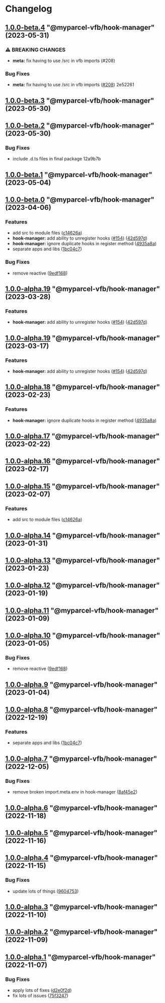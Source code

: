 # Changelog

<!-- MONODEPLOY:BELOW -->

## [1.0.0-beta.4](///compare/@myparcel-vfb/hook-manager@1.0.0-beta.3...@myparcel-vfb/hook-manager@1.0.0-beta.4) "@myparcel-vfb/hook-manager" (2023-05-31)


### ⚠ BREAKING CHANGES

* **meta:** fix having to use /src in vfb imports (#208)

### Bug Fixes

* **meta:** fix having to use /src in vfb imports ([#208](///issues/208)) 2e52261




## [1.0.0-beta.3](///compare/@myparcel-vfb/hook-manager@1.0.0-beta.2...@myparcel-vfb/hook-manager@1.0.0-beta.3) "@myparcel-vfb/hook-manager" (2023-05-30)




## [1.0.0-beta.2](///compare/@myparcel-vfb/hook-manager@1.0.0-beta.1...@myparcel-vfb/hook-manager@1.0.0-beta.2) "@myparcel-vfb/hook-manager" (2023-05-30)


### Bug Fixes

* include .d.ts files in final package 12a9b7b




## [1.0.0-beta.1](https://github/myparcelnl/vue-form-builder/compare/@myparcel-vfb/hook-manager@1.0.0-beta.0...@myparcel-vfb/hook-manager@1.0.0-beta.1) "@myparcel-vfb/hook-manager" (2023-05-04)




## [1.0.0-beta.0](https://github/myparcelnl/vue-form-builder/compare/@myparcel-vfb/hook-manager@1.0.0-alpha.1...@myparcel-vfb/hook-manager@1.0.0-beta.0) "@myparcel-vfb/hook-manager" (2023-04-06)


### Features

* add src to module files ([c14626a](https://github/myparcelnl/vue-form-builder/commit/c14626a2ab1c98464611f83978575a2ce84c53a2))
* **hook-manager:** add ability to unregister hooks ([#154](https://github/myparcelnl/vue-form-builder/issues/154)) ([42d597d](https://github/myparcelnl/vue-form-builder/commit/42d597d7cc9965da27bcaef5b13e2c165b8f2a4d))
* **hook-manager:** ignore duplicate hooks in register method ([4935a8a](https://github/myparcelnl/vue-form-builder/commit/4935a8ae99d0fb631ab27d8da7455645de5dfd73))
* separate apps and libs ([1bc04c7](https://github/myparcelnl/vue-form-builder/commit/1bc04c7625e0036bb3d72c40f471902e8232ce71))


### Bug Fixes

* remove reactive ([9edf168](https://github/myparcelnl/vue-form-builder/commit/9edf168e5499a6d129e5dcaac818c4e3fc1bce99))




## [1.0.0-alpha.19](https://github/myparcelnl/vue-form-builder/compare/@myparcel-vfb/hook-manager@1.0.0-alpha.18...@myparcel-vfb/hook-manager@1.0.0-alpha.19) "@myparcel-vfb/hook-manager" (2023-03-28)


### Features

* **hook-manager:** add ability to unregister hooks ([#154](https://github/myparcelnl/vue-form-builder/issues/154)) ([42d597d](https://github/myparcelnl/vue-form-builder/commit/42d597d7cc9965da27bcaef5b13e2c165b8f2a4d))




## [1.0.0-alpha.19](https://github/myparcelnl/vue-form-builder/compare/@myparcel-vfb/hook-manager@1.0.0-alpha.18...@myparcel-vfb/hook-manager@1.0.0-alpha.19) "@myparcel-vfb/hook-manager" (2023-03-17)

### Features

- **hook-manager:** add ability to unregister hooks ([#154](https://github/myparcelnl/vue-form-builder/issues/154)) ([42d597d](https://github/myparcelnl/vue-form-builder/commit/42d597d7cc9965da27bcaef5b13e2c165b8f2a4d))

## [1.0.0-alpha.18](https://github/myparcelnl/vue-form-builder/compare/@myparcel-vfb/hook-manager@1.0.0-alpha.17...@myparcel-vfb/hook-manager@1.0.0-alpha.18) "@myparcel-vfb/hook-manager" (2023-02-23)

### Features

- **hook-manager:** ignore duplicate hooks in register method ([4935a8a](https://github/myparcelnl/vue-form-builder/commit/4935a8ae99d0fb631ab27d8da7455645de5dfd73))

## [1.0.0-alpha.17](https://github/myparcelnl/vue-form-builder/compare/@myparcel-vfb/hook-manager@1.0.0-alpha.16...@myparcel-vfb/hook-manager@1.0.0-alpha.17) "@myparcel-vfb/hook-manager" (2023-02-22)

## [1.0.0-alpha.16](https://github/myparcelnl/vue-form-builder/compare/@myparcel-vfb/hook-manager@1.0.0-alpha.15...@myparcel-vfb/hook-manager@1.0.0-alpha.16) "@myparcel-vfb/hook-manager" (2023-02-17)

## [1.0.0-alpha.15](https://github/myparcelnl/vue-form-builder/compare/@myparcel-vfb/hook-manager@1.0.0-alpha.14...@myparcel-vfb/hook-manager@1.0.0-alpha.15) "@myparcel-vfb/hook-manager" (2023-02-07)

### Features

- add src to module files ([c14626a](https://github/myparcelnl/vue-form-builder/commit/c14626a2ab1c98464611f83978575a2ce84c53a2))

## [1.0.0-alpha.14](https://github/myparcelnl/vue-form-builder/compare/@myparcel-vfb/hook-manager@1.0.0-alpha.13...@myparcel-vfb/hook-manager@1.0.0-alpha.14) "@myparcel-vfb/hook-manager" (2023-01-31)

## [1.0.0-alpha.13](https://github/myparcelnl/vue-form-builder/compare/@myparcel-vfb/hook-manager@1.0.0-alpha.12...@myparcel-vfb/hook-manager@1.0.0-alpha.13) "@myparcel-vfb/hook-manager" (2023-01-23)

## [1.0.0-alpha.12](https://github/myparcelnl/vue-form-builder/compare/@myparcel-vfb/hook-manager@1.0.0-alpha.11...@myparcel-vfb/hook-manager@1.0.0-alpha.12) "@myparcel-vfb/hook-manager" (2023-01-19)

## [1.0.0-alpha.11](https://github/myparcelnl/vue-form-builder/compare/@myparcel-vfb/hook-manager@1.0.0-alpha.10...@myparcel-vfb/hook-manager@1.0.0-alpha.11) "@myparcel-vfb/hook-manager" (2023-01-09)

## [1.0.0-alpha.10](https://github/myparcelnl/vue-form-builder/compare/@myparcel-vfb/hook-manager@1.0.0-alpha.9...@myparcel-vfb/hook-manager@1.0.0-alpha.10) "@myparcel-vfb/hook-manager" (2023-01-05)

### Bug Fixes

- remove reactive ([9edf168](https://github/myparcelnl/vue-form-builder/commit/9edf168e5499a6d129e5dcaac818c4e3fc1bce99))

## [1.0.0-alpha.9](https://github/myparcelnl/vue-form-builder/compare/@myparcel-vfb/hook-manager@1.0.0-alpha.8...@myparcel-vfb/hook-manager@1.0.0-alpha.9) "@myparcel-vfb/hook-manager" (2023-01-04)

## [1.0.0-alpha.8](https://github/myparcelnl/vue-form-builder/compare/@myparcel-vfb/hook-manager@1.0.0-alpha.7...@myparcel-vfb/hook-manager@1.0.0-alpha.8) "@myparcel-vfb/hook-manager" (2022-12-19)

### Features

- separate apps and libs ([1bc04c7](https://github/myparcelnl/vue-form-builder/commit/1bc04c7625e0036bb3d72c40f471902e8232ce71))

## [1.0.0-alpha.7](https://github/myparcelnl/vue-form-builder/compare/@myparcel-vfb/hook-manager@1.0.0-alpha.6...@myparcel-vfb/hook-manager@1.0.0-alpha.7) "@myparcel-vfb/hook-manager" (2022-12-05)

### Bug Fixes

- remove broken import.meta.env in hook-manager ([8af45e2](https://github/myparcelnl/vue-form-builder/commit/8af45e26c3a2651ca01ff2bbc094b0efe471ba1e))

## [1.0.0-alpha.6](https://github/myparcelnl/vue-form-builder/compare/@myparcel-vfb/hook-manager@1.0.0-alpha.5...@myparcel-vfb/hook-manager@1.0.0-alpha.6) "@myparcel-vfb/hook-manager" (2022-11-18)

## [1.0.0-alpha.5](https://github/myparcelnl/vue-form-builder/compare/@myparcel-vfb/hook-manager@1.0.0-alpha.4...@myparcel-vfb/hook-manager@1.0.0-alpha.5) "@myparcel-vfb/hook-manager" (2022-11-16)

## [1.0.0-alpha.4](https://github/myparcelnl/vue-form-builder/compare/@myparcel-vfb/hook-manager@1.0.0-alpha.3...@myparcel-vfb/hook-manager@1.0.0-alpha.4) "@myparcel-vfb/hook-manager" (2022-11-15)

### Bug Fixes

- update lots of things ([9604753](https://github/myparcelnl/vue-form-builder/commit/960475357653bc8aaae8f9d1cfd9d2cdba6f2f8b))

## [1.0.0-alpha.3](https://github/myparcelnl/vue-form-builder/compare/@myparcel-vfb/hook-manager@1.0.0-alpha.2...@myparcel-vfb/hook-manager@1.0.0-alpha.3) "@myparcel-vfb/hook-manager" (2022-11-10)

## [1.0.0-alpha.2](https://github/myparcelnl/vue-form-builder/compare/@myparcel-vfb/hook-manager@1.0.0-alpha.1...@myparcel-vfb/hook-manager@1.0.0-alpha.2) "@myparcel-vfb/hook-manager" (2022-11-09)

## [1.0.0-alpha.1](https://github/myparcelnl/vue-form-builder/compare/@myparcel-vfb/hook-manager@1.0.0-alpha.0...@myparcel-vfb/hook-manager@1.0.0-alpha.1) "@myparcel-vfb/hook-manager" (2022-11-07)

### Bug Fixes

- apply lots of fixes ([d2e0f2d](https://github/myparcelnl/vue-form-builder/commit/d2e0f2d195b354b0ba4a58a20e0f5536d4e28746))
- fix lots of issues ([75f3247](https://github/myparcelnl/vue-form-builder/commit/75f32478a10ae584af9edeaa1aae986befb524e7))
